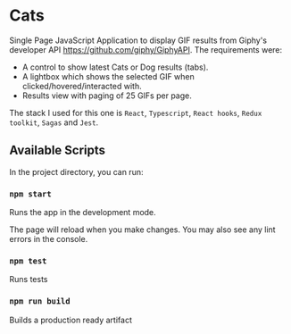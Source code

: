 # Cats
Single Page JavaScript Application to display GIF results from Giphy's developer API https://github.com/giphy/GiphyAPI.
The requirements were:
- A control to show latest Cats or Dog results (tabs).
- A lightbox which shows the selected GIF when clicked/hovered/interacted with.
- Results view with paging of 25 GIFs per page.

The stack I used for this one is `React`, `Typescript`, `React hooks`, `Redux toolkit`, `Sagas` and `Jest`.

## Available Scripts

In the project directory, you can run:

### `npm start`

Runs the app in the development mode.

The page will reload when you make changes.
You may also see any lint errors in the console.

### `npm test`

Runs tests 

### `npm run build`

Builds a production ready artifact


